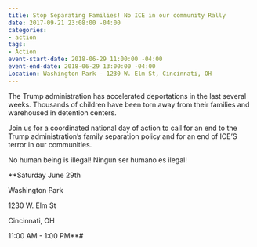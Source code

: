 ```yaml
---
title: Stop Separating Families! No ICE in our community Rally
date: 2017-09-21 23:08:00 -04:00
categories:
- action
tags:
- Action
event-start-date: 2018-06-29 11:00:00 -04:00
event-end-date: 2018-06-29 13:00:00 -04:00
Location: Washington Park - 1230 W. Elm St, Cincinnati, OH
---
```


The Trump administration has accelerated deportations in the last several weeks. Thousands of children have been torn away from their families and warehoused in detention centers.

Join us for a coordinated national day of action to call for an end to the Trump administration’s family separation policy and for an end of ICE’S terror in our communities.

No human being is illegal! Ningun ser humano es ilegal!

**Saturday June 29th

Washington Park

1230 W. Elm St

Cincinnati, OH

11:00 AM - 1:00 PM**# 
